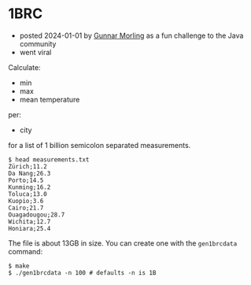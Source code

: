 # 1BRC

* posted 2024-01-01 by [Gunnar Morling](https://github.com/gunnarmorling) as a fun challenge to the Java community
* went viral

Calculate:

* min
* max
* mean temperature

per:

* city

for a list of 1 billion semicolon separated measurements.

```
$ head measurements.txt
Zürich;11.2
Da Nang;26.3
Porto;14.5
Kunming;16.2
Toluca;13.0
Kuopio;3.6
Cairo;21.7
Ouagadougou;28.7
Wichita;12.7
Honiara;25.4
```

The file is about 13GB in size. You can create one with the `gen1brcdata` command:

```shell
$ make
$ ./gen1brcdata -n 100 # defaults -n is 1B
```

